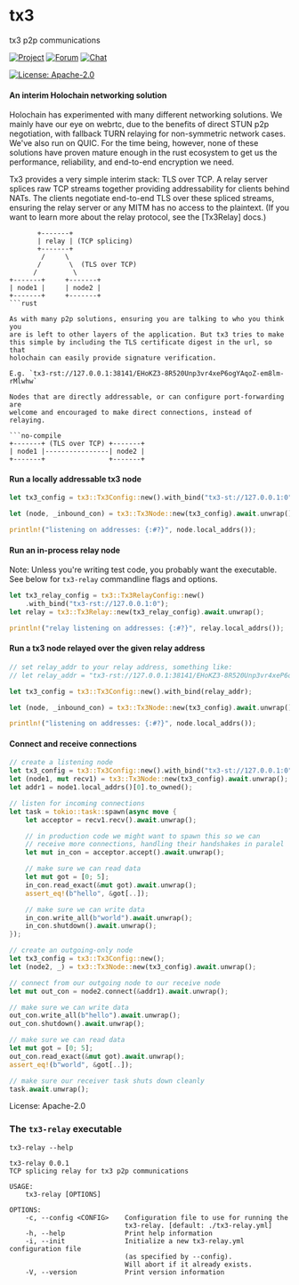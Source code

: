 # tx3

tx3 p2p communications

[![Project](https://img.shields.io/badge/project-holochain-blue.svg?style=flat-square)](http://holochain.org/)
[![Forum](https://img.shields.io/badge/chat-forum%2eholochain%2enet-blue.svg?style=flat-square)](https://forum.holochain.org)
[![Chat](https://img.shields.io/badge/chat-chat%2eholochain%2enet-blue.svg?style=flat-square)](https://chat.holochain.org)

[![License: Apache-2.0](https://img.shields.io/badge/License-Apache%202.0-blue.svg)](https://www.apache.org/licenses/LICENSE-2.0)

#### An interim Holochain networking solution

Holochain has experimented with many different networking solutions.
We mainly have our eye on webrtc, due to the benefits of direct STUN
p2p negotiation, with fallback TURN relaying for non-symmetric network
cases. We've also run on QUIC. For the time being, however, none of these
solutions have proven mature enough in the rust ecosystem to get us
the performance, reliability, and end-to-end encryption we need.

Tx3 provides a very simple interim stack: TLS over TCP. A relay server
splices raw TCP streams together providing addressability for clients
behind NATs. The clients negotiate end-to-end TLS over these spliced
streams, ensuring the relay server or any MITM has no access to the
plaintext. (If you want to learn more about the relay protocol, see
the [Tx3Relay] docs.)

```no-compile
       +-------+
       | relay | (TCP splicing)
       +-------+
        /     \
       /       \  (TLS over TCP)
      /         \
+-------+     +-------+
| node1 |     | node2 |
+-------+     +-------+
```rust

As with many p2p solutions, ensuring you are talking to who you think you
are is left to other layers of the application. But tx3 tries to make
this simple by including the TLS certificate digest in the url, so that
holochain can easily provide signature verification.

E.g. `tx3-rst://127.0.0.1:38141/EHoKZ3-8R520Unp3vr4xeP6ogYAqoZ-em8lm-rMlwhw`

Nodes that are directly addressable, or can configure port-forwarding are
welcome and encouraged to make direct connections, instead of relaying.

```no-compile
+-------+ (TLS over TCP) +-------+
| node1 |----------------| node2 |
+-------+                +-------+
```

#### Run a locally addressable tx3 node

```rust
let tx3_config = tx3::Tx3Config::new().with_bind("tx3-st://127.0.0.1:0");

let (node, _inbound_con) = tx3::Tx3Node::new(tx3_config).await.unwrap();

println!("listening on addresses: {:#?}", node.local_addrs());
```

#### Run an in-process relay node

Note: Unless you're writing test code, you probably want the executable.
See below for `tx3-relay` commandline flags and options.

```rust
let tx3_relay_config = tx3::Tx3RelayConfig::new()
    .with_bind("tx3-rst://127.0.0.1:0");
let relay = tx3::Tx3Relay::new(tx3_relay_config).await.unwrap();

println!("relay listening on addresses: {:#?}", relay.local_addrs());
```

#### Run a tx3 node relayed over the given relay address

```rust
// set relay_addr to your relay address, something like:
// let relay_addr = "tx3-rst://127.0.0.1:38141/EHoKZ3-8R520Unp3vr4xeP6ogYAqoZ-em8lm-rMlwhw";

let tx3_config = tx3::Tx3Config::new().with_bind(relay_addr);

let (node, _inbound_con) = tx3::Tx3Node::new(tx3_config).await.unwrap();

println!("listening on addresses: {:#?}", node.local_addrs());
```

#### Connect and receive connections

```rust
// create a listening node
let tx3_config = tx3::Tx3Config::new().with_bind("tx3-st://127.0.0.1:0");
let (node1, mut recv1) = tx3::Tx3Node::new(tx3_config).await.unwrap();
let addr1 = node1.local_addrs()[0].to_owned();

// listen for incoming connections
let task = tokio::task::spawn(async move {
    let acceptor = recv1.recv().await.unwrap();

    // in production code we might want to spawn this so we can
    // receive more connections, handling their handshakes in paralel
    let mut in_con = acceptor.accept().await.unwrap();

    // make sure we can read data
    let mut got = [0; 5];
    in_con.read_exact(&mut got).await.unwrap();
    assert_eq!(b"hello", &got[..]);

    // make sure we can write data
    in_con.write_all(b"world").await.unwrap();
    in_con.shutdown().await.unwrap();
});

// create an outgoing-only node
let tx3_config = tx3::Tx3Config::new();
let (node2, _) = tx3::Tx3Node::new(tx3_config).await.unwrap();

// connect from our outgoing node to our receive node
let mut out_con = node2.connect(&addr1).await.unwrap();

// make sure we can write data
out_con.write_all(b"hello").await.unwrap();
out_con.shutdown().await.unwrap();

// make sure we can read data
let mut got = [0; 5];
out_con.read_exact(&mut got).await.unwrap();
assert_eq!(b"world", &got[..]);

// make sure our receiver task shuts down cleanly
task.await.unwrap();
```

License: Apache-2.0

### The `tx3-relay` executable
`tx3-relay --help`
```no-compile
tx3-relay 0.0.1
TCP splicing relay for tx3 p2p communications

USAGE:
    tx3-relay [OPTIONS]

OPTIONS:
    -c, --config <CONFIG>    Configuration file to use for running the
                             tx3-relay. [default: ./tx3-relay.yml]
    -h, --help               Print help information
    -i, --init               Initialize a new tx3-relay.yml configuration file
                             (as specified by --config).
                             Will abort if it already exists.
    -V, --version            Print version information

```
